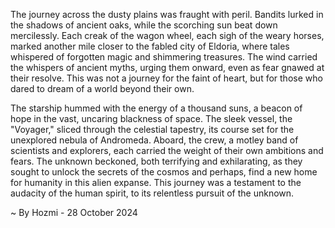 
The journey across the dusty plains was fraught with peril. Bandits lurked in the shadows of ancient oaks, while the scorching sun beat down mercilessly.  Each creak of the wagon wheel, each sigh of the weary horses, marked another mile closer to the fabled city of Eldoria, where tales whispered of forgotten magic and shimmering treasures.  The wind carried the whispers of ancient myths, urging them onward, even as fear gnawed at their resolve. This was not a journey for the faint of heart, but for those who dared to dream of a world beyond their own.

The starship hummed with the energy of a thousand suns, a beacon of hope in the vast, uncaring blackness of space.  The sleek vessel, the "Voyager," sliced through the celestial tapestry, its course set for the unexplored nebula of Andromeda.  Aboard, the crew, a motley band of scientists and explorers, each carried the weight of their own ambitions and fears.  The unknown beckoned, both terrifying and exhilarating, as they sought to unlock the secrets of the cosmos and perhaps, find a new home for humanity in this alien expanse.  This journey was a testament to the audacity of the human spirit, to its relentless pursuit of the unknown. 

~ By Hozmi - 28 October 2024
